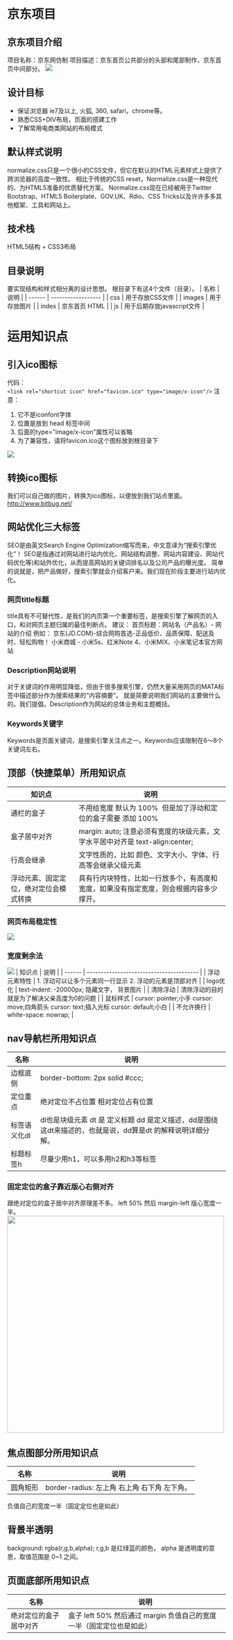 # 京东项目

## 京东项目介绍
项目名称：京东网仿制
项目描述：京东首页公共部分的头部和尾部制作，京东首页中间部分。
<img src="media/jd.png" />

## 设计目标
- 保证浏览器 ie7及以上, 火狐, 360, safari，chrome等。
- 熟悉CSS+DIV布局，页面的搭建工作
- 了解常用电商类网站的布局模式

## 默认样式说明
normalize.css只是一个很小的CSS文件，但它在默认的HTML元素样式上提供了跨浏览器的高度一致性。
相比于传统的CSS reset，Normalize.css是一种现代的、为HTML5准备的优质替代方案。
Normalize.css现在已经被用于Twitter Bootstrap、HTML5 Boilerplate、GOV.UK、Rdio、CSS Tricks以及许许多多其他框架、工具和网站上。

## 技术栈
HTML5结构 + CSS3布局

## 目录说明
要实现结构和样式相分离的设计思想。 根目录下有这4个文件（目录）。
| 名称     | 说明                 |
| ------ | ------------------ |
| css    | 用于存放CSS文件          |
| images | 用于存放图片             |
| index  | 京东首页 HTML          |
| js     | 用于后期存放javascript文件 |



# 运用知识点

##  引入ico图标
代码：  
`<link rel="shortcut icon" href="favicon.ico" type="image/x-icon"/>`
注意： 
1. 它不是iconfont字体
2. 位置是放到 head 标签中间
3. 后面的type="image/x-icon"属性可以省略
4. 为了兼容性，请将favicon.ico这个图标放到根目录下
<img src="media/icotu.png" />

## 转换ico图标
我们可以自己做的图片，转换为ico图标，以便放到我们站点里面。 http://www.bitbug.net/

## 网站优化三大标签
SEO是由英文Search Engine Optimization缩写而来，中文意译为“搜索引擎优化”！
SEO是指通过对网站进行站内优化、网站结构调整、网站内容建设、网站代码优化等)和站外优化，从而提高网站的关键词排名以及公司产品的曝光度。
简单的说就是，把产品做好，搜索引擎就会介绍客户来。我们现在阶段主要进行站内优化。

### 网页title标题
title具有不可替代性，是我们的内页第一个重要标签，是搜索引擎了解网页的入口，和对网页主题归属的最佳判断点。
建议：
首页标题：网站名（产品名）- 网站的介绍 
例如：
京东(JD.COM)-综合网购首选-正品低价、品质保障、配送及时、轻松购物！
小米商城 - 小米5s、红米Note 4、小米MIX、小米笔记本官方网站

### Description网站说明
对于关键词的作用明显降低，但由于很多搜索引擎，仍然大量采用网页的MATA标签中描述部分作为搜索结果的“内容摘要”。
就是简要说明我们网站的主要做什么的。我们提倡，Description作为网站的总体业务和主题概括。

### Keywords关键字
Keywords是页面关键词，是搜索引擎关注点之一。Keywords应该限制在6～8个关键词左右。

## 顶部（快捷菜单）所用知识点
| 知识点                 | 说明                                       |
| ------------------- | ---------------------------------------- |
| 通栏的盒子               | 不用给宽度  默认为 100% &nbsp;但是加了浮动和定位的盒子需要 添加 100% |
| 盒子居中对齐              | margin: auto;  注意必须有宽度的块级元素，文字水平居中对齐是 text-align:center; |
| 行高会继承               | 文字性质的，比如 颜色、文字大小、字体、行高等会继承父级元素           |
| 浮动元素、固定定位，绝对定位会模式转换 | 具有行内块特性，比如一行放多个，有高度和宽度，如果没有指定宽度，则会根据内容多少撑开。 |

### 网页布局稳定性
<img src="media/x.png" />

### 宽度剩余法
<img src="media/w.png" />
| 知识点    | 说明                                       |
| ------ | ---------------------------------------- |
| 浮动元素特性 | 1. 浮动可以让多个元素同一行显示 2. 浮动的元素是顶部对齐          |
| logo优化 | text-indent: -20000px; 隐藏文字， 背景图片        |
| 清除浮动   | 清除浮动的目的就是为了解决父亲高度为0的问题                   |
| 鼠标样式   | cursor: pointer;小手      cursor: move;四角箭头     cursor: text;插入光标     cursor: default;小白 |
| 不允许换行  | white-space: nowrap;                     |

## nav导航栏所用知识点
| 名称      | 说明                                       |
| ------- | ---------------------------------------- |
| 边框底侧    | border-bottom: 2px solid #ccc;           |
| 定位重点    | 绝对定位不占位置  相对定位占有位置                       |
| 标签语义化dl | dl也是块级元素 dt 是 定义标题  dd 是定义描述，dd是围绕这dt来描述的，也就是说，dd算是dt 的解释说明详细分解。 |
| 标题标签h   | 尽量少用h1，可以多用h2和h3等标签                      |

### 固定定位的盒子靠近版心右侧对齐
跟绝对定位的盒子居中对齐原理差不多。
left 50%   然后 margin-left  版心宽度一半。
<img src="media/guding.png" width="500" />

## 焦点图部分所用知识点
| 名称   | 说明                               |
| ---- | -------------------------------- |
| 圆角矩形 | border-radius: 左上角 右上角 右下角  左下角。 |
负值自己的宽度一半（固定定位也是如此）

## 背景半透明
background: rgba(r,g,b,alpha);
r,g,b 是红绿蓝的颜色，  alpha 是透明度的意思，取值范围是 0~1 之间。

## 页面底部所用知识点
| 名称          | 说明                                       |
| ----------- | ---------------------------------------- |
| 绝对定位的盒子居中对齐 | 盒子 left 50%  然后通过 margin 负值自己的宽度一半（固定定位也是如此） |



